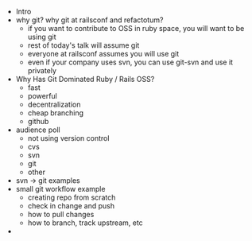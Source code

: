 * Intro
* why git? why git at railsconf and refactotum?
  * if you want to contribute to OSS in ruby space, you will want to be
    using git
  * rest of today's talk will assume git
  * everyone at railsconf assumes you will use git
  * even if your company uses svn, you can use git-svn and use it
    privately
* Why Has Git Dominated Ruby / Rails OSS?
  * fast
  * powerful
  * decentralization
  * cheap branching
  * github
* audience poll
  * not using version control
  * cvs
  * svn
  * git
  * other
* svn -> git examples
* small git workflow example
  * creating repo from scratch
  * check in change and push
  * how to pull changes
  * how to branch, track upstream, etc
* 

